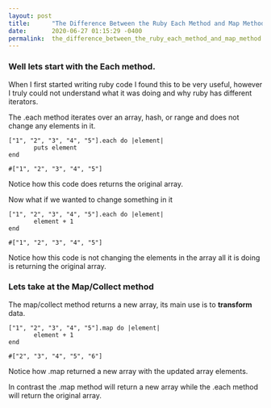 ```yaml
---
layout: post
title:      "The Difference Between the Ruby Each Method and Map Method"
date:       2020-06-27 01:15:29 -0400
permalink:  the_difference_between_the_ruby_each_method_and_map_method
---
```



### Well lets start with the Each method. 

When I first started writing ruby code I found this to be very useful, however I truly could not understand what it was doing and why ruby has different iterators.

The .each method iterates over an array, hash, or range and does not change any elements in it.

```
["1", "2", "3", "4", "5"].each do |element|
       puts element
end

#["1", "2", "3", "4", "5"]
```

Notice how this code does returns the original array.

Now what if we wanted to change something in it

```
["1", "2", "3", "4", "5"].each do |element|
       element + 1
end

#["1", "2", "3", "4", "5"]
```

Notice how this code is not changing the elements in the array all it is doing is returning the original array.

### Lets take at the Map/Collect method

The map/collect method returns a new array, its main use is to **transform** data.

```
["1", "2", "3", "4", "5"].map do |element|
       element + 1
end

#["2", "3", "4", "5", "6"]
```

Notice how .map returned a new array with the updated array elements.

In contrast the .map method will return a new array while the .each method will return the original array.





